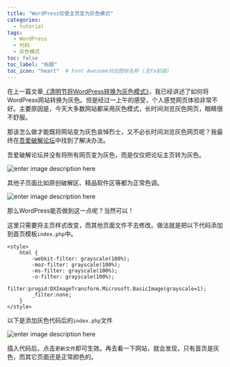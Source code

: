 ```yaml
---
title: "WordPress仅使主页变为灰色模式"
categories:
  - tutorial
tags:
  - WordPress
  - 代码
  - 灰色模式
toc: false
toc_label: "标题"
toc_icon: "heart"  # Font Awesome对应图标名称 (无fa前缀)	
---
```

在上一篇文章[《清明节将WordPress转换为灰色模式》](https://sunete.github.io/tutorial/turn-wordpress-into-grey-mode/)，我已经讲述了如何将WordPress网站转换为灰色。但是经过一上午的感受，个人感觉网页体验非常不好。主要原因是，今天大多数网站都采用灰色模式，长时间浏览灰色网页，眼睛很不舒服。

那该怎么做才能既将网站变为灰色哀悼烈士，又不必长时间浏览灰色网页呢？我最终在[吾爱破解论坛](https://www.52pojie.cn/)中找到了解决办法。

吾爱破解论坛并没有将所有网页变为灰色，而是仅仅把论坛主页转为灰色。

![enter image description here](https://s1.ax1x.com/2020/04/04/Gwkjrd.png)

其他子页面比如原创破解区、精品软件区等都为正常色调。

![enter image description here](https://s1.ax1x.com/2020/04/04/GwAIyQ.png)

那么WordPress能否做到这一点呢？当然可以！

这里只需要将主页样式改变，而其他页面文件不去修改。做法就是把以下代码添加到首页模板`index.php`中。
```
<style> 
    html { 
        -webkit-filter: grayscale(100%); 
        -moz-filter: grayscale(100%); 
        -ms-filter: grayscale(100%); 
        -o-filter: grayscale(100%); 
        filter:progid:DXImageTransform.Microsoft.BasicImage(grayscale=1);  
        _filter:none; 
    } 
</style>
```
以下是添加灰色代码后的`index.php`文件

![enter image description here](https://s1.ax1x.com/2020/04/04/GwVugU.png)

插入代码后，点击`更新文件`即可生效。再去看一下网站，就会发现，只有首页是灰色，而其它页面还是正常颜色的。
